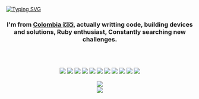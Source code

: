 [![Typing SVG](https://readme-typing-svg.demolab.com?font=Fira+Code&duration=2000&pause=1000&width=435&lines=I'm+engineer;I'm+developer;I'm+indie+maker)](https://nedzib.com/)

<div align='center'>
<h3>I'm from <a href="https://www.youtube.com/watch?v=Vg8LgVOrx6k">Colombia </a> 🇨🇴, actually writting code, building devices and solutions, Ruby enthusiast, Constantly searching new challenges.</h3>
<br><br><br>

<img src="https://img.shields.io/badge/-Ruby-D22128?style=flat&logo=ruby&logoColor=white"/>
<img src="https://img.shields.io/badge/-Ruby%20On%20Rails-CB3837?style=flat&logo=rubyonrails&logoColor=white"/>
<img src="https://img.shields.io/badge/-Stimulus Reflex-123F6D?style=flat&logo=stimulus&logoColor=white"/>
<img src="https://img.shields.io/badge/-Typescript-0079BF?style=flat&logo=typescript&logoColor=white"/>
<img src="https://img.shields.io/badge/-Python-2a9d8f?style=flat&logo=python&logoColor=white"/>
<img src="https://img.shields.io/badge/-PostgreSQL-F29111?style=flat&logo=postgresql&logoColor=white"/>
<img src="https://img.shields.io/badge/-Sqlite3-5849BE?style=flat&logo=sqlite&logoColor=white"/>
<img src="https://img.shields.io/badge/-Angular-42B883?style=flat&logo=Angular&logoColor=white"/>
<img src="https://img.shields.io/badge/-Tailwind%20CSS-1C78C0?style=flat&logo=tailwindcss&logoColor=white"/>
<img src="https://img.shields.io/badge/-Linux-A80030?style=flat&logo=linux&logoColor=white"/>
<img src="https://img.shields.io/badge/-Git-F44D27?style=flat&logo=Git&logoColor=white"/>
<br><br>

<a href="https://github.com/nedzib">
  <img src="https://github-profile-summary-cards.vercel.app/api/cards/profile-details?username=Nedzib">
</a>
<br>
<a href="https://github.com/nedzib">
  <img src="https://github-readme-stats.vercel.app/api/top-langs?username=Nedzib&layout=compact&hide_border=true">
</a>

</div>
